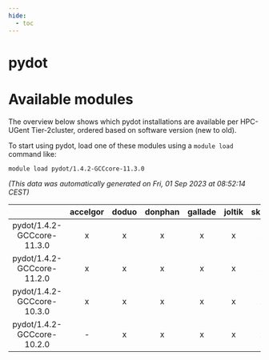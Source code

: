 ```yaml
---
hide:
  - toc
---
```


pydot
=====

# Available modules


The overview below shows which pydot installations are available per HPC-UGent Tier-2cluster, ordered based on software version (new to old).

To start using pydot, load one of these modules using a `module load` command like:

```shell
module load pydot/1.4.2-GCCcore-11.3.0
```

*(This data was automatically generated on Fri, 01 Sep 2023 at 08:52:14 CEST)*  

| |accelgor|doduo|donphan|gallade|joltik|skitty|swalot|victini|
| :---: | :---: | :---: | :---: | :---: | :---: | :---: | :---: | :---: |
|pydot/1.4.2-GCCcore-11.3.0|x|x|x|x|x|x|x|x|
|pydot/1.4.2-GCCcore-11.2.0|x|x|x|x|x|x|x|x|
|pydot/1.4.2-GCCcore-10.3.0|x|x|x|x|x|x|x|x|
|pydot/1.4.2-GCCcore-10.2.0|-|x|x|x|x|x|x|x|
